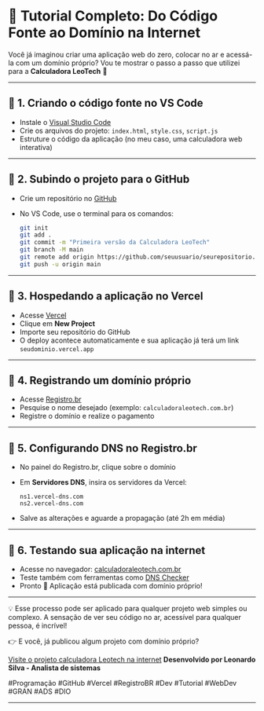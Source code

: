 # 🚀 Tutorial Completo: Do Código Fonte ao Domínio na Internet

Você já imaginou criar uma aplicação web do zero, colocar no ar e acessá-la com um domínio próprio?
Vou te mostrar o passo a passo que utilizei para a **Calculadora LeoTech** 🧮

---

## 🔹 1. Criando o código fonte no VS Code

* Instale o [Visual Studio Code](https://code.visualstudio.com/)
* Crie os arquivos do projeto: `index.html`, `style.css`, `script.js`
* Estruture o código da aplicação (no meu caso, uma calculadora web interativa)

---

## 🔹 2. Subindo o projeto para o GitHub

* Crie um repositório no [GitHub](https://github.com/)
* No VS Code, use o terminal para os comandos:

  ```bash
  git init
  git add .
  git commit -m "Primeira versão da Calculadora LeoTech"
  git branch -M main
  git remote add origin https://github.com/seuusuario/seurepositorio.git
  git push -u origin main
  ```

---

## 🔹 3. Hospedando a aplicação no Vercel

* Acesse [Vercel](https://vercel.com/)
* Clique em **New Project**
* Importe seu repositório do GitHub
* O deploy acontece automaticamente e sua aplicação já terá um link `seudominio.vercel.app`

---

## 🔹 4. Registrando um domínio próprio

* Acesse [Registro.br](https://registro.br)
* Pesquise o nome desejado (exemplo: `calculadoraleotech.com.br`)
* Registre o domínio e realize o pagamento

---

## 🔹 5. Configurando DNS no Registro.br

* No painel do Registro.br, clique sobre o domínio
* Em **Servidores DNS**, insira os servidores da Vercel:

  ```
  ns1.vercel-dns.com
  ns2.vercel-dns.com
  ```
* Salve as alterações e aguarde a propagação (até 2h em média)

---

## 🔹 6. Testando sua aplicação na internet

* Acesse no navegador: [calculadoraleotech.com.br](https://calculadoraleotech.com.br)
* Teste também com ferramentas como [DNS Checker](https://dnschecker.org)
* Pronto 🎉 Aplicação está publicada com domínio próprio!

---

💡 Esse processo pode ser aplicado para qualquer projeto web simples ou complexo.
A sensação de ver seu código no ar, acessível para qualquer pessoa, é incrível!

👉 E você, já publicou algum projeto com domínio próprio?

[Visite o projeto calculadora Leotech na internet](https://calculadoraleotech.com.br)
**Desenvolvido por Leonardo Silva - Analista de sistemas**

\#Programação #GitHub #Vercel #RegistroBR #Dev #Tutorial #WebDev #GRAN #ADS #DIO

---

